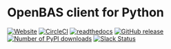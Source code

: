 # OpenBAS client for Python

[![Website](https://img.shields.io/badge/website-openbas.io-blue.svg)](https://openbas.io)
[![CircleCI](https://circleci.com/gh/OpenBAS-Platform/client-python.svg?style=shield)](https://circleci.com/gh/OpenBAS-Platform/client-python/tree/master)
[![readthedocs](https://readthedocs.org/projects/openbas-client-for-python/badge/?style=flat)](https://openbas-client-for-python.readthedocs.io/en/latest/)
[![GitHub release](https://img.shields.io/github/release/OpenBAS-Platform/client-python.svg)](https://github.com/OpenBAS-Platform/client-python/releases/latest)
[![Number of PyPI downloads](https://img.shields.io/pypi/dm/pybas.svg)](https://pypi.python.org/pypi/pybas/)
[![Slack Status](https://img.shields.io/badge/slack-3K%2B%20members-4A154B)](https://community.filigran.io)